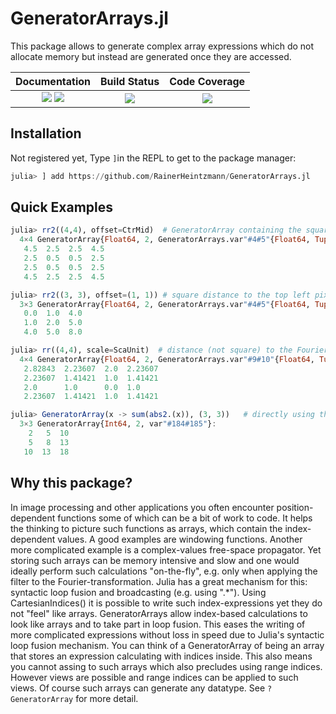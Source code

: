 # GeneratorArrays.jl
This package allows to generate complex array expressions which do not allocate memory but instead are generated once they are accessed.


| **Documentation**                       | **Build Status**                          | **Code Coverage**               |
|:---------------------------------------:|:-----------------------------------------:|:-------------------------------:|
| [![][docs-stable-img]][docs-stable-url] [![][docs-dev-img]][docs-dev-url] | [![][CI-img]][CI-url] | [![][codecov-img]][codecov-url] |



## Installation
Not registered yet,
Type `]`in the REPL to get to the package manager:
```julia
julia> ] add https://github.com/RainerHeintzmann/GeneratorArrays.jl
```


## Quick Examples
```julia
julia> rr2((4,4), offset=CtrMid)  # GeneratorArray containing the square of the radius to the mid position
  4×4 GeneratorArray{Float64, 2, GeneratorArrays.var"#4#5"{Float64, Tuple{Float64, Float64}, Tuple{Int64, Int64}}}:
   4.5  2.5  2.5  4.5
   2.5  0.5  0.5  2.5
   2.5  0.5  0.5  2.5
   4.5  2.5  2.5  4.5

julia> rr2((3, 3), offset=(1, 1)) # square distance to the top left pixel
  3×3 GeneratorArray{Float64, 2, GeneratorArrays.var"#4#5"{Float64, Tuple{Int64, Int64}, Tuple{Int64, Int64}}}:
   0.0  1.0  4.0
   1.0  2.0  5.0
   4.0  5.0  8.0

julia> rr((4,4), scale=ScaUnit)  # distance (not square) to the Fourier-center with unity pixel scaling
  4×4 GeneratorArray{Float64, 2, GeneratorArrays.var"#9#10"{Float64, Tuple{Float64, Float64}, Tuple{Int64, Int64}}}:
   2.82843  2.23607  2.0  2.23607
   2.23607  1.41421  1.0  1.41421
   2.0      1.0      0.0  1.0
   2.23607  1.41421  1.0  1.41421

julia> GeneratorArray(x -> sum(abs2.(x)), (3, 3))   # directly using the constructor and supplying a function to store in the array
  3×3 GeneratorArray{Int64, 2, var"#184#185"}:
    2   5  10
    5   8  13
   10  13  18
```


## Why this package?
In image processing and other applications you often encounter position-dependent functions some of which can be a bit of work to code.
It helps the thinking to picture such functions as arrays, which contain the index-dependent values. A good examples are windowing functions.
Another more complicated example is a complex-values free-space propagator.
Yet storing such arrays can be memory intensive and slow and one would ideally perform such calculations "on-the-fly", e.g. only when applying the filter
to the Fourier-transformation. Julia has a great mechanism for this: syntactic loop fusion and broadcasting (e.g. using ".*").
Using CartesianIndices() it is possible to write such index-expressions yet they do not "feel" like arrays.
GeneratorArrays allow index-based calculations to look like arrays and to take part in loop fusion. This eases the writing of more complicated expressions without loss in speed
due to Julia's syntactic loop fusion mechanism.
You can think of a GeneratorArray of being an array that stores an expression calculating with indices inside.
This also means you cannot assing to such arrays which also precludes using range indices. However views are possible and range indices can be applied to such views.
Of course such arrays can generate any datatype. See `?GeneratorArray` for more detail.


[docs-dev-img]: https://img.shields.io/badge/docs-dev-pink.svg 
[docs-dev-url]: https://bionanoimaging.github.io/GeneratorArrays.jl/dev/

[docs-stable-img]: https://img.shields.io/badge/docs-stable-darkgreen.svg 
[docs-stable-url]: https://bionanoimaging.github.io/GeneratorArrays.jl/stable/

[CI-img]: https://github.com/bionanoimaging/GeneratorArrays.jl/actions/workflows/ci.yml/badge.svg
[CI-url]: https://github.com/bionanoimaging/GeneratorArrays.jl/actions/workflows/ci.yml

[codecov-img]: https://codecov.io/gh/bionanoimaging/GeneratorArrays.jl/branch/master/graph/badge.svg?token=P0YYCPKXI1
[codecov-url]: https://codecov.io/gh/bionanoimaging/GeneratorArrays.jl

